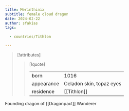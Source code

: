 ```yaml
---
title: Merinthinix
subtitle: female cloud dragon
date: 2024-02-22
author: sfakias
tags:
  
  - countries/Tithlon

---
```

> [!attributes]
> 
> > [!quote]
> >
> > | | |
> > | --- | --- |
> > | born | 1016 |
> > | appearance | Celadon skin, topaz eyes |
> > | residence | [[Tithlon]] |

Founding dragon of [[Dragonpact]]
Wanderer